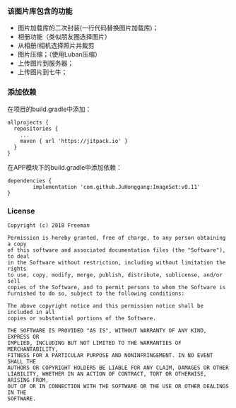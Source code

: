 ### 该图片库包含的功能
- 图片加载库的二次封装(一行代码替换图片加载库)；
- 相册功能（类似朋友圈选择图片）
- 从相册/相机选择照片并裁剪
- 图片压缩；（使用Luban压缩）
- 上传图片到服务器；
- 上传图片到七牛；

### 添加依赖

在项目的build.gradle中添加：

    allprojects {
      repositories {
        ...
        maven { url 'https://jitpack.io' }
      }
    }

在APP模块下的build.gradle中添加依赖：

	dependencies {
	        implementation 'com.github.JuHonggang:ImageSet:v0.11'
	}

### License

	Copyright (c) 2018 Freeman

	Permission is hereby granted, free of charge, to any person obtaining a copy
	of this software and associated documentation files (the "Software"), to deal
	in the Software without restriction, including without limitation the rights
	to use, copy, modify, merge, publish, distribute, sublicense, and/or sell
	copies of the Software, and to permit persons to whom the Software is
	furnished to do so, subject to the following conditions:

	The above copyright notice and this permission notice shall be included in all
	copies or substantial portions of the Software.

	THE SOFTWARE IS PROVIDED "AS IS", WITHOUT WARRANTY OF ANY KIND, EXPRESS OR
	IMPLIED, INCLUDING BUT NOT LIMITED TO THE WARRANTIES OF MERCHANTABILITY,
	FITNESS FOR A PARTICULAR PURPOSE AND NONINFRINGEMENT. IN NO EVENT SHALL THE
	AUTHORS OR COPYRIGHT HOLDERS BE LIABLE FOR ANY CLAIM, DAMAGES OR OTHER
	LIABILITY, WHETHER IN AN ACTION OF CONTRACT, TORT OR OTHERWISE, ARISING FROM,
	OUT OF OR IN CONNECTION WITH THE SOFTWARE OR THE USE OR OTHER DEALINGS IN THE
	SOFTWARE.
